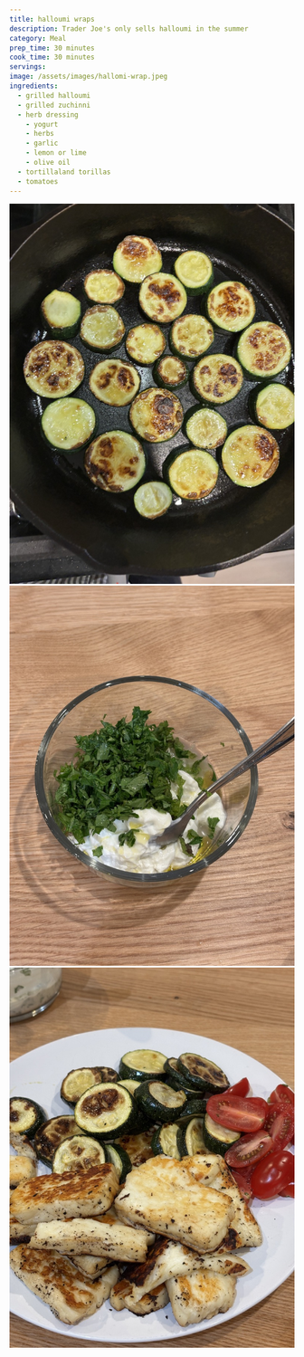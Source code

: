```yaml
---
title: halloumi wraps
description: Trader Joe's only sells halloumi in the summer
category: Meal
prep_time: 30 minutes
cook_time: 30 minutes
servings:
image: /assets/images/hallomi-wrap.jpeg
ingredients:
  - grilled halloumi
  - grilled zuchinni
  - herb dressing
    - yogurt
    - herbs
    - garlic
    - lemon or lime
    - olive oil
  - tortillaland torillas
  - tomatoes
---
```


![Wrap](/assets/images/halloumi-3.jpeg)
![Wrap](/assets/images/halloumi-1.jpeg)
![Wrap](/assets/images/halloumi-2.jpeg)
